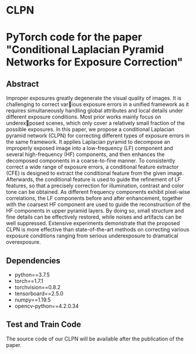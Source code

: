 # CLPN
# PyTorch code for the paper "Conditional Laplacian Pyramid Networks for Exposure Correction"

## Abstract

Improper exposures greatly degenerate the visual quality of images. It is challenging to correct various exposure errors in a unified framework as it requires simultaneously handling global attributes and local details under different exposure conditions. Most prior works mainly focus on underexposed scenes, which only cover a relatively small fraction of the possible exposures. In this paper, we propose a conditional Laplacian pyramid network (CLPN) for correcting different types of exposure errors in the same framework. It applies Laplacian pyramid to decompose an improperly exposed image into a low-frequency (LF) component and several high-frequency (HF) components, and then enhances the decomposed components in a coarse-to-fine manner. To consistently correct a wide range of exposure errors, a conditional feature extractor (CFE) is designed to extract the conditional feature from the given image. Afterwards, the conditional feature is used to guide the refinement of LF features, so that a precisely correction for illumination, contrast and color tone can be obtained.
As different frequency components exhibit pixel-wise correlations, the LF components before and after enhancement, together with the coarsest HF component are used to guide the reconstruction of the HF components in upper pyramid layers. By doing so, small structure and fine details can be effectively restored, while noises and artifacts can be well suppressed. Extensive experiments demonstrate that the proposed CLPN is more effective than state-of-the-art methods on correcting various exposure conditions ranging from serious underexposure to dramatical overexposure.


## Dependencies
* python==3.7.5
* torch==1.7.1
* torchvision==0.8.2
* tensorboard==2.5.0
* numpy==1.19.5
* opencv-python==4.2.0.34
  


## Test and Train Code

The source code of our CLPN will be available after the publication of the paper.
